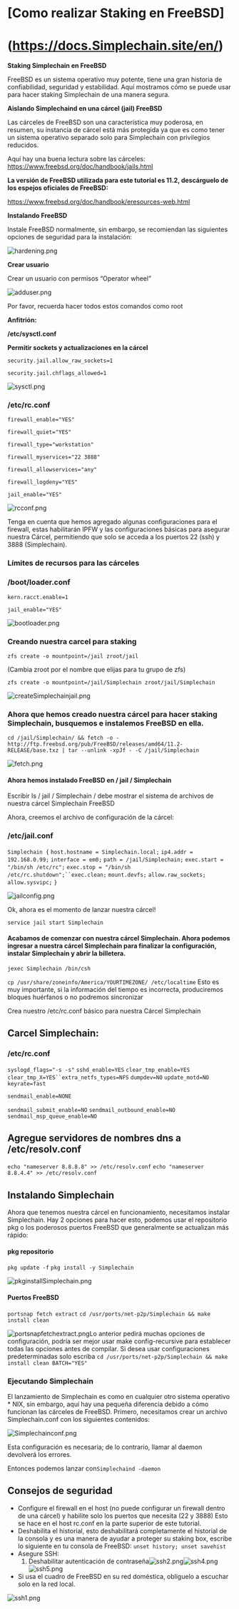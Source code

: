 # [Como realizar Staking en FreeBSD]



# (https://docs.Simplechain.site/en/)

**Staking Simplechain en FreeBSD** 

FreeBSD es un sistema operativo muy potente, tiene una gran historia de confiabilidad, seguridad y estabilidad. Aquí mostramos cómo se puede usar para hacer staking Simplechain de una manera segura. 

**Aislando Simplechaind en una cárcel (jail) FreeBSD** 

Las cárceles de FreeBSD son una característica muy poderosa, en resumen, su instancia de cárcel está más protegida ya que es como tener un sistema operativo separado solo para Simplechain con privilegios reducidos. 

Aquí hay una buena lectura sobre las cárceles:  <https://www.freebsd.org/doc/handbook/jails.html>

**La versión de FreeBSD utilizada para este tutorial es 11.2, descárguelo de los espejos oficiales de FreeBSD:** 

<https://www.freebsd.org/doc/handbook/eresources-web.html>

**Instalando FreeBSD** 

Instale FreeBSD normalmente, sin embargo, se recomiendan las siguientes opciones de seguridad para la instalación: 

![hardening.png](https://docs.Simplechain.site/en/freebsd/hardening.png)

**Crear usuario** 

Crear un usuario con permisos “Operator wheel” 

![adduser.png](https://docs.Simplechain.site/en/freebsd/adduser.png)

Por favor, recuerda hacer todos estos comandos como root 

**Anfitrión:** 

**/etc/sysctl.conf** 

**Permitir sockets y actualizaciones en la cárcel** 

`security.jail.allow_raw_sockets=1`

`security.jail.chflags_allowed=1`

![sysctl.png](https://docs.Simplechain.site/en/freebsd/sysctl.png)

### /etc/rc.conf

`firewall_enable="YES"`

`firewall_quiet="YES"`

`firewall_type="workstation"`

`firewall_myservices="22 3888"`

`firewall_allowservices="any"`

`firewall_logdeny="YES"`

`jail_enable="YES"`

![rcconf.png](https://docs.Simplechain.site/en/freebsd/rcconf.png)

Tenga en cuenta que hemos agregado algunas configuraciones para el firewall, estas habilitarán IPFW y las configuraciones básicas para asegurar nuestra Cárcel, permitiendo que solo se acceda a los puertos 22 (ssh) y 3888 (Simplechain). 

### Límites de recursos para las cárceles

### /boot/loader.conf

`kern.racct.enable=1`

`jail_enable="YES"`

![bootloader.png](https://docs.Simplechain.site/en/freebsd/bootloader.png)

### Creando nuestra carcel para staking

`zfs create -o mountpoint=/jail zroot/jail`

(Cambia zroot por el nombre que elijas para tu grupo de zfs)

`zfs create -o mountpoint=/jail/Simplechain zroot/jail/Simplechain`

![createSimplechainjail.png](https://docs.Simplechain.site/en/freebsd/createSimplechainjail.png)

### Ahora que hemos creado nuestra cárcel para hacer staking Simplechain, busquemos e instalemos FreeBSD en ella.

`cd /jail/Simplechain/ && fetch -o - http://ftp.freebsd.org/pub/FreeBSD/releases/amd64/11.2-RELEASE/base.txz | tar --unlink -xpJf - -C /jail/Simplechain`

![fetch.png](https://docs.Simplechain.site/en/freebsd/fetch.png)

#### Ahora hemos instalado FreeBSD en / jail / Simplechain

Escribir ls / jail / Simplechain / debe mostrar el sistema de archivos de nuestra cárcel Simplechain FreeBSD

Ahora, creemos el archivo de configuración de la cárcel:

### /etc/jail.conf

`Simplechain {` `host.hostname = Simplechain.local;` `ip4.addr = 192.168.0.99;` `interface = em0;` `path = /jail/Simplechain;` `exec.start = "/bin/sh /etc/rc";` `exec.stop = "/bin/sh /etc/rc.shutdown";``exec.clean;` `mount.devfs;` `allow.raw_sockets;` `allow.sysvipc;` `}`

![jailconfig.png](https://docs.Simplechain.site/en/freebsd/jailconfig.png)

Ok, ahora es el momento de lanzar nuestra cárcel!

`service jail start Simplechain`

#### Acabamos de comenzar con nuestra cárcel Simplechain. Ahora podemos ingresar a nuestra cárcel Simplechain para finalizar la configuración, instalar Simplechain y abrir la billetera.

`jexec Simplechain /bin/csh`

`cp /usr/share/zoneinfo/America/YOURTIMEZONE/ /etc/localtime` Esto es muy importante, si la información del tiempo es incorrecta, produciremos bloques huérfanos o no podremos sincronizar

Crea nuestro /etc/rc.conf básico para nuestra Cárcel Simplechain

## Carcel Simplechain:

### /etc/rc.conf

`syslogd_flags="-s -s"` `sshd_enable=YES` `clear_tmp_enable=YES` `clear_tmp_X=YES``extra_netfs_types=NFS` `dumpdev=NO` `update_motd=NO` `keyrate=fast`

`sendmail_enable=NONE`

`sendmail_submit_enable=NO` `sendmail_outbound_enable=NO` `sendmail_msp_queue_enable=NO`

## Agregue servidores de nombres dns a /etc/resolv.conf

`echo "nameserver 8.8.8.8" >> /etc/resolv.conf` `echo "nameserver 8.8.4.4" >> /etc/resolv.conf`

## Instalando Simplechain

Ahora que tenemos nuestra cárcel en funcionamiento, necesitamos instalar Simplechain. Hay 2 opciones para hacer esto, podemos usar el repositorio pkg o los poderosos puertos FreeBSD que generalmente se actualizan más rápido:

#### pkg repositorio

`pkg update -f` `pkg install -y Simplechain`

![pkginstallSimplechain.png](https://docs.Simplechain.site/en/freebsd/pkginstallSimplechain.png)

#### Puertos FreeBSD

`portsnap fetch extract` `cd /usr/ports/net-p2p/Simplechain && make install clean`

![portsnapfetchextract.png](https://docs.Simplechain.site/en/freebsd/portsnapfetchextract.png)Lo anterior pedirá muchas opciones de configuración, podría ser mejor usar make config-recursive para establecer todas las opciones antes de compilar. Si desea usar configuraciones predeterminadas solo escriba `cd /usr/ports/net-p2p/Simplechain && make install clean BATCH="YES"`

### Ejecutando Simplechain

El lanzamiento de Simplechain es como en cualquier otro sistema operativo * NIX, sin embargo, aquí hay una pequeña diferencia debido a cómo funcionan las cárceles de FreeBSD. Primero, necesitamos crear un archivo Simplechain.conf con los siguientes contenidos:

![Simplechainconf.png](https://docs.Simplechain.site/en/freebsd/Simplechainconf.png)

Esta configuración es necesaria; de lo contrario, llamar al daemon devolverá los errores.

Entonces podemos lanzar con`Simplechaind -daemon`

## Consejos de seguridad

- Configure el firewall en el host (no puede configurar un firewall dentro de una cárcel) y habilite solo los puertos que necesita (22 y 3888) Esto se hace en el host rc.conf en la parte superior de este tutorial.
- Deshabilita el historial, esto deshabilitará completamente el historial de la consola y es una manera de ayudar a proteger su staking box, escribe lo siguiente en tu consola de FreeBSD: `unset history; unset savehist`
- Asegure SSH: 
  1. Deshabilitar autenticación de contraseña![ssh2.png](https://docs.Simplechain.site/en/freebsd/ssh2.png)![ssh4.png](https://docs.Simplechain.site/en/freebsd/ssh4.png)![ssh5.png](https://docs.Simplechain.site/en/freebsd/ssh5.png)
- Si usa el cuadro de FreeBSD en su red doméstica,  obliguelo a escuchar solo en la red local.

![ssh1.png](https://docs.Simplechain.site/en/freebsd/ssh1.png)